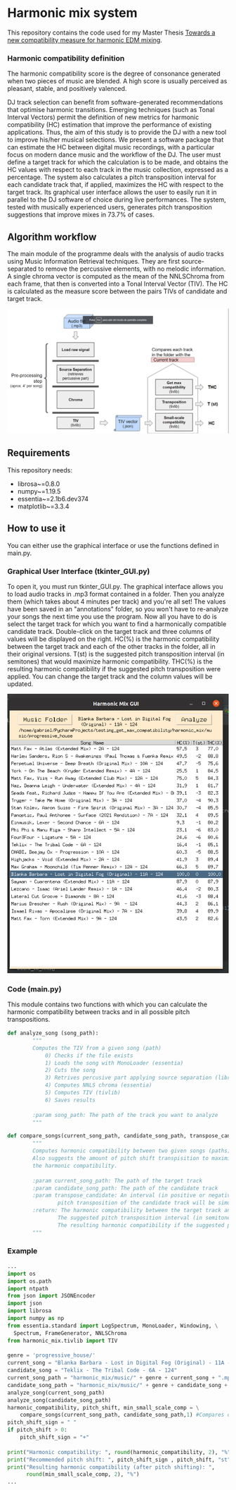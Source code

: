 
<!-- README.md is generated from README.Rmd. Please edit that file -->

# Harmonic mix system

This repository contains the code used for my Master Thesis [Towards a new compatibility measure for harmonic EDM mixing](https://zenodo.org/record/5554688#.YiaRT4MzZNh).

### Harmonic compatibility definition
The harmonic compatibility score is the degree of consonance generated when two pieces of music are blended. A high score is usually perceived as pleasant, stable, and positively valenced.

DJ track selection can benefit from software-generated recommendations that optimise harmonic transitions. Emerging techniques (such as Tonal Interval Vectors) permit the definition of new metrics for harmonic compatibility (HC) estimation that improve the performance of existing applications. Thus, the aim of this study is to provide the DJ with a new tool to improve his/her musical selections. We present a software package that can estimate the HC between digital music recordings, with a particular focus on modern dance music and the workflow of the DJ. The user must define a target track for which the calculation is to be made, and obtains the HC values with respect to each track in the music collection, expressed as a percentage. The system also calculates a pitch transposition interval for each candidate track that, if applied, maximizes the HC with respect to the target track. Its graphical user interface allows the user to easily run it in parallel to the DJ software of choice during live performances. The system, tested with musically experienced users, generates pitch transposition suggestions that improve mixes in 73.7% of cases.

## Algorithm workflow

The main module of the programme deals with the analysis of audio tracks using Music Information Retrieval techniques. They are first source-separated to remove the percussive elements, with no melodic information. A single chroma vector is computed as the mean of the NNLSChroma from each frame, that then is converted into a Tonal Interval Vector (TIV). The HC is calculated as the measure score between the pairs TIVs of candidate and target track. 

![Image with the algorithm tree](media/workflow.png)

## Requirements
This repository needs:

* librosa~=0.8.0
* numpy~=1.19.5
* essentia~=2.1b6.dev374
* matplotlib~=3.3.4

## How to use it

You can either use the graphical interface or use the functions defined in main.py.

### Graphical User Interface (tkinter_GUI.py)

To open it, you must run tkinter_GUI.py. The graphical interface allows you to load audio tracks in .mp3 format contained in a folder. Then you analyze them (which takes about 4 minutes per track) and you're all set! The values have been saved in an "annotations" folder, so you won't have to re-analyze your songs the next time you use the program. Now all you have to do is select the target track for which you want to find a harmonically compatible candidate track. Double-click on the target track and three columns of values will be displayed on the right. HC(%) is the harmonic compatibility between the target track and each of the other tracks in the folder, all in their original versions. T(st) is the suggested pitch transposition interval (in semitones) that would maximize harmonic compatibility. THC(%) is the resulting harmonic compatibility if the suggested pitch transposition were applied. You can change the target track and the column values will be updated.

![Image with the algorithm tree](media/gui.png)

### Code (main.py)

This module contains two functions with which you can calculate the harmonic compatibility between tracks and in all possible pitch transpositions.

```python
def analyze_song (song_path):
        """
        Computes the TIV from a given song (path)
            0) Checks if the file exists
            1) Loads the song with MonoLoader (essentia)
            2) Cuts the song
            3) Retrives percusive part applying source separation (librosa)
            4) Computes NNLS chroma (essentia)
            5) Computes TIV (tivlib)
            6) Saves results

        :param song_path: The path of the track you want to analyze
        """
```

```python
def compare_songs(current_song_path, candidate_song_path, transpose_candidate=0):
        """
        Computes harmonic compatibility between two given songs (paths). 
        Also suggests the amount of pitch shift transpisition to maximize 
        the harmonic compatibility.
        
        :param current_song_path: The path of the target track
        :param candidate_song_path: The path of the candidate track
        :param transpose_candidate: An interval (in positive or negative semitones) with which the 
                pitch transposition of the candidate track will be simulated. Default zero.
        :return: The harmonic compatibility between the target track and each of the other tracks in the folder, all in their original versions. 
                The suggested pitch transposition interval (in semitones) that would maximize harmonic compatibility. 
                The resulting harmonic compatibility if the suggested pitch transposition were applied.
        """
```

### Example
```python
...
import os
import os.path
import ntpath
from json import JSONEncoder
import json
import librosa
import numpy as np
from essentia.standard import LogSpectrum, MonoLoader, Windowing, \
  Spectrum, FrameGenerator, NNLSChroma
from harmonic_mix.tivlib import TIV

genre = 'progressive_house/'
current_song = "Blanka Barbara - Lost in Digital Fog (Original) - 11A - 124"
candidate_song = "Teklix - The Tribal Code - 6A - 124"
current_song_path = "harmonic_mix/music/" + genre + current_song + ".mp3"
candidate_song_path = "harmonic_mix/music/" + genre + candidate_song + ".mp3"
analyze_song(current_song_path)
analyze_song(candidate_song_path)
harmonic_compatibility, pitch_shift, min_small_scale_comp = \
    compare_songs(current_song_path, candidate_song_path,1) #Compares original version of current song with one semitone pitch shifted version of the candidate song.
pitch_shift_sign = " "
if pitch_shift > 0:
    pitch_shift_sign = "+"

print("Harmonic compatibility: ", round(harmonic_compatibility, 2), "%")
print("Recommended pitch shift: ", pitch_shift_sign , pitch_shift, "st")
print("Resulting harmonic compatibility (after pitch shifting): ",
      round(min_small_scale_comp, 2), "%")
...
```
